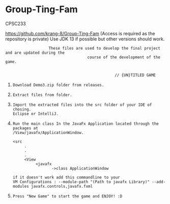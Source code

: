 # Group-Ting-Fam
CPSC233

https://github.com/krang-8/Group-Ting-Fam (Access is required as the repository is private)
Use JDK 13 if possible but other versions should work.

                       These files are used to develop the final project and are updated during the 
                                        course of the development of the game. 


                                                    // {UN}TITLED GAME
       
1.     Download Demo3.zip folder from releases.
2.     Extract files from folder.
3.     Import the extracted files into the src folder of your IDE of chosing.
       Eclipse or IntelliJ.
4.     Run the main class In the JavaFx Application located through the packages at
       /View/javafx/ApplicationWindow.
       
       <src
            .
            .
            .
            <View
                 <javafx
                        ->class ApplicationWindow
                        
       if it doesn't work add this commandline to your 
       VM Configurations : --module-path "(Path to javafx Library)" --add-modules javafx.controls,javafx.fxml
                 
5.     Press "New Game" to start the game and ENJOY! :D

